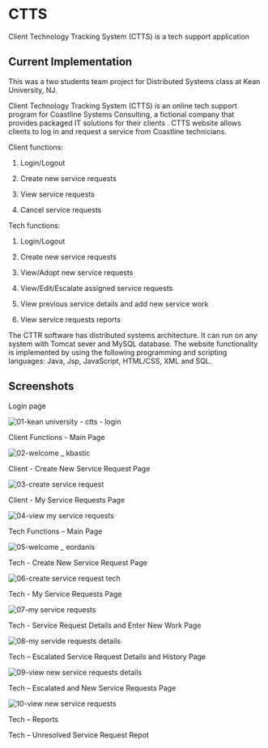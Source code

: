 # CTTS
Client Technology Tracking System (CTTS) is a tech support application

## Current Implementation
This was a two students team project for Distributed Systems class at Kean University, NJ.

Client Technology Tracking System (CTTS) is an online tech support program for Coastline Systems Consulting, a fictional company that provides packaged IT solutions for their clients
.
CTTS website allows clients to log in and request a service from Coastline technicians.

Client functions:

1.	Login/Logout

2.	Create new service requests

3.	View service requests

4.	Cancel service requests

Tech functions:

1.	Login/Logout

2.	Create new service requests

3.	View/Adopt new service requests

4.	View/Edit/Escalate assigned service requests

5.	View previous service details and add new service work

6.	View service requests reports

The CTTR software has distributed systems architecture. It can run on any system with Tomcat sever and MySQL database. The website functionality is implemented by using the following programming and scripting languages: Java, Jsp, JavaScript, HTML/CSS, XML and SQL.

## Screenshots

Login page

![01-kean university - ctts - login](https://user-images.githubusercontent.com/30803397/30335768-35f4dbfe-97b1-11e7-8da6-4c62bf722f3f.jpg)

Client Functions - Main Page

![02-welcome _ kbastic](https://user-images.githubusercontent.com/30803397/30335776-39d1fc3e-97b1-11e7-8533-c6bdd33b810a.jpg)

Client - Create New Service Request Page

![03-create service request](https://user-images.githubusercontent.com/30803397/30335781-3d2f94b8-97b1-11e7-8627-b97acd431c7d.jpg)

Client - My Service Requests Page

![04-view my service requests](https://user-images.githubusercontent.com/30803397/30335791-40708592-97b1-11e7-87e3-b17c4d391218.jpg)

Tech Functions – Main Page

![05-welcome _ eordanis](https://user-images.githubusercontent.com/30803397/30335799-44c8663c-97b1-11e7-9b80-ce065c372698.jpg)

Tech - Create New Service Request Page

![06-create service request tech](https://user-images.githubusercontent.com/30803397/30335810-4c120a7e-97b1-11e7-82d3-71ae9cd2a9e1.jpg)

Tech - My Service Requests Page

![07-my service requests](https://user-images.githubusercontent.com/30803397/30335815-4f877eaa-97b1-11e7-9832-68edf39f700c.jpg)

Tech - Service Request Details and Enter New Work Page

![08-my servide requests details](https://user-images.githubusercontent.com/30803397/30335818-528f59e2-97b1-11e7-82ea-89c4352ed815.jpg)

Tech – Escalated Service Request Details and History Page

![09-view new service requests details](https://user-images.githubusercontent.com/30803397/30335826-556596d6-97b1-11e7-9423-af22474d61fc.jpg)

Tech – Escalated and New Service Requests Page

![10-view new service requests](https://user-images.githubusercontent.com/30803397/30335829-584026e6-97b1-11e7-952d-3ef0874026b1.jpg)

Tech – Reports


Tech – Unresolved Service Request Repot







